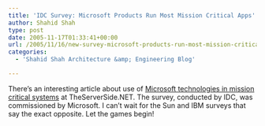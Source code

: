 ```yaml
---
title: 'IDC Survey: Microsoft Products Run Most Mission Critical Apps'
author: Shahid Shah
type: post
date: 2005-11-17T01:33:41+00:00
url: /2005/11/16/new-survey-microsoft-products-run-most-mission-critical-apps/
categories:
  - 'Shahid Shah Architecture &amp; Engineering Blog'

---
```

There&#8217;s an interesting article about use of [Microsoft technologies in mission critical systems][1] at TheServerSide.NET. The survey, conducted by IDC, was commissioned by Microsoft. I can&#8217;t wait for the Sun and IBM surveys that say the exact opposite. Let the games begin!

 [1]: http://www.theserverside.net/news/thread.tss?thread_id=37588